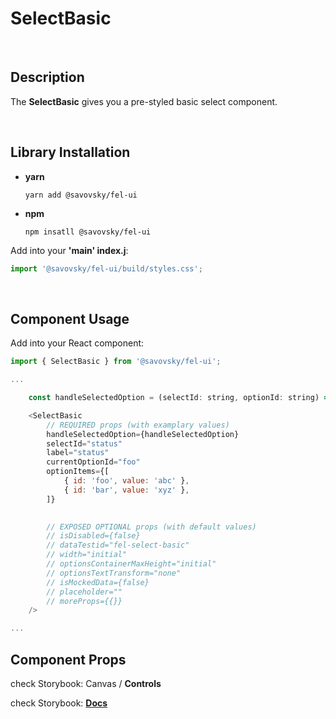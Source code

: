 # SelectBasic

&nbsp;

## Description

The **SelectBasic** gives you a pre-styled basic select component.

&nbsp;

## Library Installation

- **yarn**

    `yarn add @savovsky/fel-ui`

- **npm**

    `npm insatll @savovsky/fel-ui`

Add into your **'main' index.j**:

```javascript
import '@savovsky/fel-ui/build/styles.css';
```

&nbsp;

## Component Usage

Add into your React component:

```javascript
import { SelectBasic } from '@savovsky/fel-ui';

...

    const handleSelectedOption = (selectId: string, optionId: string) => { ... };

    <SelectBasic
        // REQUIRED props (with examplary values)
        handleSelectedOption={handleSelectedOption}
        selectId="status"
        label="status"
        currentOptionId="foo"
        optionItems={[
            { id: 'foo', value: 'abc' },
            { id: 'bar', value: 'xyz' },
        ]}
        

        // EXPOSED OPTIONAL props (with default values)
        // isDisabled={false}
        // dataTestid="fel-select-basic"
        // width="initial"
        // optionsContainerMaxHeight="initial"
        // optionsTextTransform="none"
        // isMockedData={false}
        // placeholder=""
        // moreProps={{}}
    />

...
```

## Component Props

check Storybook: Canvas / **Controls**

check Storybook: [**Docs**](https://www.savovsky.com/fel/?path=/docs/ui-selects-selectbasic--default)

&nbsp;
